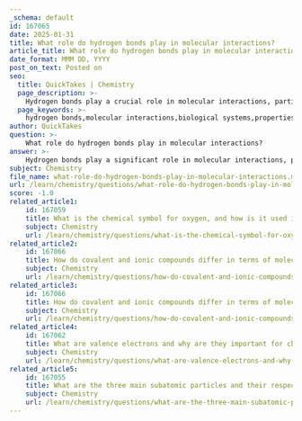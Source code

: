 ```yaml
---
_schema: default
id: 167065
date: 2025-01-31
title: What role do hydrogen bonds play in molecular interactions?
article_title: What role do hydrogen bonds play in molecular interactions?
date_format: MMM DD, YYYY
post_on_text: Posted on
seo:
  title: QuickTakes | Chemistry
  page_description: >-
    Hydrogen bonds play a crucial role in molecular interactions, particularly in stabilizing biological molecules like DNA and proteins and affecting the unique properties of water.
  page_keywords: >-
    hydrogen bonds,molecular interactions,biological systems,properties of water,DNA structure,protein structure,high boiling point,surface tension,solvent capabilities,intramolecular,intermolecular,chemical processes
author: QuickTakes
question: >-
    What role do hydrogen bonds play in molecular interactions?
answer: >-
    Hydrogen bonds play a significant role in molecular interactions, particularly in biological systems and the properties of water. Here are the key aspects of their role:\n\n### 1. Nature of Hydrogen Bonds\nHydrogen bonds are a type of dipole-dipole interaction that occurs when a hydrogen atom covalently bonded to a highly electronegative atom (such as oxygen or nitrogen) experiences an attraction to another electronegative atom. Although individual hydrogen bonds are relatively weak and easily broken, they can form in large numbers, leading to significant collective strength.\n\n### 2. Key Roles of Hydrogen Bonds\n\n#### **Water Properties**\nHydrogen bonds are responsible for many unique properties of water, including:\n- **High Boiling Point**: The presence of hydrogen bonds requires more energy to break the interactions between water molecules, resulting in a higher boiling point compared to other similar-sized molecules.\n- **Surface Tension**: The cohesive forces due to hydrogen bonding create a high surface tension, allowing small objects to float on water.\n- **Solvent Capabilities**: Water's ability to dissolve many substances is largely due to hydrogen bonding, making it an essential medium for biochemical reactions.\n\n#### **Biological Molecules**\nIn organic molecules, hydrogen bonds are critical for the structure and function of biomolecules:\n- **DNA Structure**: Hydrogen bonds stabilize the double helix structure of DNA by holding the complementary strands together. The specific pairing of bases (adenine with thymine, and guanine with cytosine) is facilitated by hydrogen bonds.\n- **Protein Structure**: Hydrogen bonds are vital in maintaining the secondary (alpha helices and beta sheets) and tertiary structures of proteins. They help stabilize the folded shape of proteins, which is crucial for their function.\n\n#### **Intramolecular vs. Intermolecular**\nHydrogen bonds can be classified as:\n- **Intramolecular**: These occur within a single molecule and help maintain its shape. For example, in proteins, intramolecular hydrogen bonds contribute to the overall conformation.\n- **Intermolecular**: These occur between different molecules, such as between water molecules or between different strands of DNA.\n\n### 3. Importance in Chemical Processes\nHydrogen bonding is essential in various chemical processes:\n- It influences the behavior of water in biological systems, where it acts as a solvent for metabolic reactions.\n- It plays a role in the interactions between enzymes and substrates, affecting enzyme activity and specificity.\n\n### Conclusion\nIn summary, hydrogen bonds are crucial for the stability and functionality of biological molecules and contribute to the unique properties of water. Their ability to form in large numbers allows them to exert significant influence on molecular interactions, making them fundamental to understanding many biological processes and the behavior of substances in different states.
subject: Chemistry
file_name: what-role-do-hydrogen-bonds-play-in-molecular-interactions.md
url: /learn/chemistry/questions/what-role-do-hydrogen-bonds-play-in-molecular-interactions
score: -1.0
related_article1:
    id: 167059
    title: What is the chemical symbol for oxygen, and how is it used in the periodic table?
    subject: Chemistry
    url: /learn/chemistry/questions/what-is-the-chemical-symbol-for-oxygen-and-how-is-it-used-in-the-periodic-table
related_article2:
    id: 167066
    title: How do covalent and ionic compounds differ in terms of molecular structure?
    subject: Chemistry
    url: /learn/chemistry/questions/how-do-covalent-and-ionic-compounds-differ-in-terms-of-molecular-structure
related_article3:
    id: 167066
    title: How do covalent and ionic compounds differ in terms of molecular structure?
    subject: Chemistry
    url: /learn/chemistry/questions/how-do-covalent-and-ionic-compounds-differ-in-terms-of-molecular-structure
related_article4:
    id: 167062
    title: What are valence electrons and why are they important for chemical stability?
    subject: Chemistry
    url: /learn/chemistry/questions/what-are-valence-electrons-and-why-are-they-important-for-chemical-stability
related_article5:
    id: 167055
    title: What are the three main subatomic particles and their respective charges?
    subject: Chemistry
    url: /learn/chemistry/questions/what-are-the-three-main-subatomic-particles-and-their-respective-charges
---
```


&nbsp;